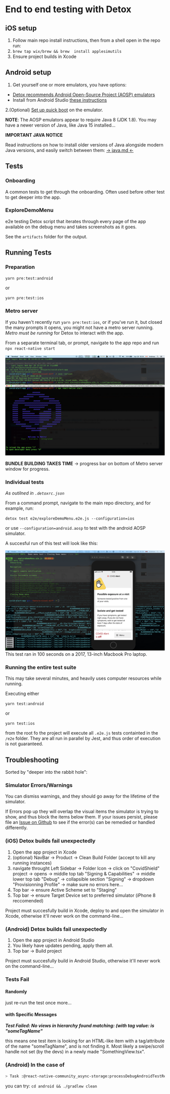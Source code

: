 # End to end testing with Detox

## iOS setup

1. Follow main repo install instructions, then from a shell open in the repo run:
2. `brew tap wix/brew && brew  install applesimutils`
3. Ensure project builds in Xcode

## Android setup

1. Get yourself one or more emulators, you have options:

- [Detox recommends Android Open-Source Project (AOSP) emulators](https://github.com/wix/Detox/blob/master/docs/Introduction.AndroidDevEnv.md#android-aosp-emulators)
- Install from Android Studio [these instructions](https://github.com/wix/Detox/blob/master/docs/Introduction.AndroidDevEnv.md#installing-from-android-studio)

2.(Optional) [Set up quick boot](https://github.com/wix/Detox/blob/master/docs/Introduction.AndroidDevEnv.md#emulator-quick-boot) on the emulator.

**NOTE**: The AOSP emulators appear to require Java 8 (JDK 1.8). You may have a newer version of Java, like Java 15 installed...

**IMPORTANT JAVA NOTICE**

Read instructions on how to install older versions of Java alongside modern Java versions, and easily switch between them: [-> java.md <-](java.md)

## Tests

### Onboarding
A common tests to get through the onboarding. Often used before other test to get deeper into the app.

### ExploreDemoMenu

e2e testing Detox script that iterates through every page of the app available on the debug menu and takes screenshots as it goes.

See the `artifacts` folder for the output.

## Running Tests

### Preparation

`yarn pre:test:android`

or

`yarn pre:test:ios`

### Metro server

If you haven't recently run `yarn pre:test:ios`, or if you've run it, but closed the many prompts it opens, you might not have a metro server running. *Metro must be running* for Detox to interact with the app.

From a separate terminal tab, or prompt, navigate to the app repo and run `npx react-native start`

![Setup to run Detox](SetupToRunDetox.png)

**BUNDLE BUILDING TAKES TIME**
-> progress bar on bottom of Metro server window for progress.

### Individual tests

*As outilned in `.detoxrc.json`*

From a command prompt, navigate to the main repo directory, and for example, run:

`detox test e2e/exploreDemoMenu.e2e.js --configuration=ios`

or use `--configuration=android.aosp` to test with the android AOSP simulator.

A succesful run of this test will look like this:

![Succesful Detox run of exploreDemoMenu.e2e.js](SuccesfulDemoMenuTest.png)
This test ran in 100 seconds on a 2017, 13-inch Macbook Pro laptop.

### Running the entire test suite

This may take several minutes, and heavily uses computer resources while running.

Executing either

 `yarn test:android`

or

`yarn test:ios`

from the root fo the project will execute all `.e2e.js` tests containted in the `/e2e` folder. They are all run in parallel by Jest, and thus order of execution is not guaranteed.

## Troubleshooting

Sorted by "deeper into the rabbit hole":

### Simulator Errors/Warnings

You can dismiss warnings, and they should go away for the lifetime of the simulator.

If Errors pop up they will overlap the visual items the simulator is trying to show, and thus block the items below them. If your issues persist, please file an [Issue on Github](https://github.com/cds-snc/covid-alert-app/issues) to see if the error(s) can be remedied or handled differently.

### (iOS) Detox builds fail unexpectedly

1. Open the app project in Xcode
2. (optional) NavBar -> Product -> Clean Build Folder (accept to kill any running instances)
3. navigate throught Left Sidebar -> Folder Icon -> click on "CovidShield" project -> opens -> middle top tab "Signing & Capabilities" -> middle lower top tab "Debug" -> collapsible section "Signing" -> dropdown "Provisionning Profile" -> make sure no errors here...
4. Top bar -> ensure Active Scheme set to "Staging"
5. Top bar -> ensure Target Device set to preferred simulator (iPhone 8 reccomended)

Project must succesfully build in Xcode, deploy to and open the simulator in Xcode, otherwise it'll never work on the command-line...

### (Android) Detox builds fail unexpectedly

1. Open the app project in Android Studio
2. You likely have updates pending, apply them all.
3. Top bar -> Build project

Project must succesfully build in Android Studio, otherwise it'll never work on the command-line...

### Tests Fail

#### Randomly

just re-run the test once more...

#### with Specific Messages

***Test Failed: No views in hierarchy found matching: (with tag value: is "someTagName"***

this means one test item is looking for an HTML-like item with a tag/attribute of the name "someTagName", and is not finding it. Most likely a swipe/scroll handle not set (by the devs) in a newly made "SomethingView.tsx".

### (Android) In the case of

```bash
> Task :@react-native-community_async-storage:processDebugAndroidTestResources FAILED
```

you can try: `cd android && ./gradlew clean`

